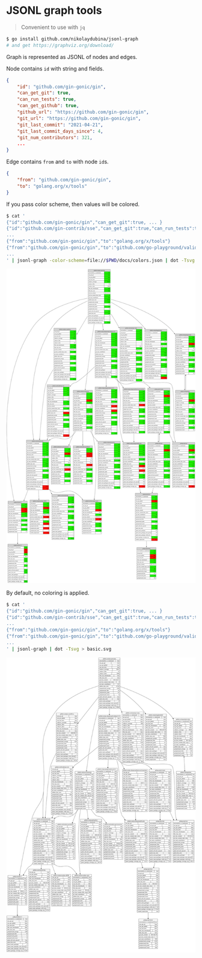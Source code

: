 # JSONL graph tools

> Convenient to use with `jq`

```bash
$ go install github.com/nikolaydubina/jsonl-graph
# and get https://graphviz.org/download/
```

Graph is represented as JSONL of nodes and edges.

Node contains `id` with string and fields.
```json
{
    "id": "github.com/gin-gonic/gin",
    "can_get_git": true,
    "can_run_tests": true,
    "can_get_github": true,
    "github_url": "https://github.com/gin-gonic/gin",
    "git_url": "https://github.com/gin-gonic/gin",
    "git_last_commit": "2021-04-21",
    "git_last_commit_days_since": 4,
    "git_num_contributors": 321,
    ...
}
```

Edge contains `from` and `to` with node `id`s.
```json
{
    "from": "github.com/gin-gonic/gin",
    "to": "golang.org/x/tools"
}
```

If you pass color scheme, then values will be colored.
```bash
$ cat '
{"id":"github.com/gin-gonic/gin","can_get_git":true, ... }
{"id":"github.com/gin-contrib/sse","can_get_git":true,"can_run_tests":true ... }
...
{"from":"github.com/gin-gonic/gin","to":"golang.org/x/tools"}
{"from":"github.com/gin-gonic/gin","to":"github.com/go-playground/validator/v10"}
...
' | jsonl-graph -color-scheme=file://$PWD/docs/colors.json | dot -Tsvg > colored.svg
```
![gin-color](./docs/gin_color.svg)

By default, no coloring is applied.
```bash
$ cat '
{"id":"github.com/gin-gonic/gin","can_get_git":true, ... }
{"id":"github.com/gin-contrib/sse","can_get_git":true,"can_run_tests":true ... }
...
{"from":"github.com/gin-gonic/gin","to":"golang.org/x/tools"}
{"from":"github.com/gin-gonic/gin","to":"github.com/go-playground/validator/v10"}
...
' | jsonl-graph | dot -Tsvg > basic.svg
```
![gin-nocolor](./docs/gin_nocolor.svg)